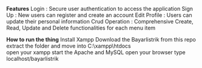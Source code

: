 **Features**
Login : Secure user authentication to access the application
Sign Up : New users can register and create an account
Edit Profile : Users can update their personal information
Crud Operation : Comprehensive Create, Read, Update and Delete functionalities for each menu item

**How to run the thing**
Install Xampp
Download the Bayarlistrik from this repo
extract the folder and move into C:\xampp\htdocs\
open your xampp
start the Apache and MySQL
open your browser
type localhost/bayarlistrik
